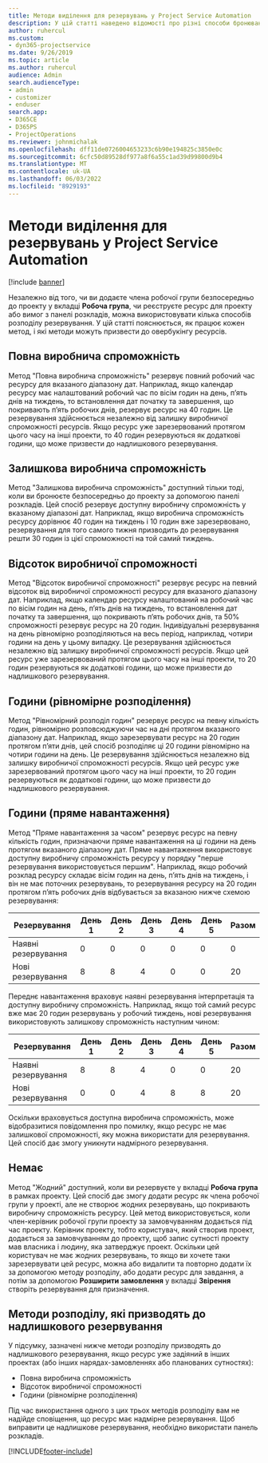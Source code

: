 ```yaml
---
title: Методи виділення для резервувань у Project Service Automation
description: У цій статті наведено відомості про різні способи бронювання виділень.
author: ruhercul
ms.custom:
- dyn365-projectservice
ms.date: 9/26/2019
ms.topic: article
ms.author: ruhercul
audience: Admin
search.audienceType:
- admin
- customizer
- enduser
search.app:
- D365CE
- D365PS
- ProjectOperations
ms.reviewer: johnmichalak
ms.openlocfilehash: dff11de0726004653233c6b90e194825c3850e0c
ms.sourcegitcommit: 6cfc50d89528df977a8f6a55c1ad39d99800d9b4
ms.translationtype: MT
ms.contentlocale: uk-UA
ms.lasthandoff: 06/03/2022
ms.locfileid: "8929193"
---
```

# <a name="booking-allocation-methods-in-project-service-automation"></a>Методи виділення для резервувань у Project Service Automation

[!include [banner](../includes/psa-now-project-operations.md)]

Незалежно від того, чи ви додаєте члена робочої групи безпосередньо до проекту у вкладці **Робоча група**, чи реєструєте ресурс для проекту або вимог з панелі розкладів, можна використовувати кілька способів розподілу резервування. У цій статті пояснюється, як працює кожен метод, і які методи можуть призвести до овербукінгу ресурсів.

## <a name="full-capacity"></a>Повна виробнича спроможність 
Метод "Повна виробнича спроможність" резервує повний робочий час ресурсу для вказаного діапазону дат. Наприклад, якщо календар ресурсу має налаштований робочий час по вісім годин на день, п’ять днів на тиждень, то встановлення дат початку та завершення, що покривають п’ять робочих днів, резервує ресурс на 40 годин. Це резервування здійснюється незалежно від залишку виробничої спроможності ресурсів. Якщо ресурс уже зарезервований протягом цього часу на інші проекти, то 40 годин резервуються як додаткові години, що може призвести до надлишкового резервування.

## <a name="remaining-capacity"></a>Залишкова виробнича спроможність
Метод "Залишкова виробнича спроможність" доступний тільки тоді, коли ви бронюєте безпосередньо до проекту за допомогою панелі розкладів. Цей спосіб резервує доступну виробничу спроможність у вказаному діапазоні дат. Наприклад, якщо виробнича спроможність ресурсу дорівнює 40 годин на тиждень і 10 годин вже зарезервовано, резервування для того самого тижня призводить до резервування решти 30 годин із цієї спроможності на той самий тиждень.

## <a name="percentage-capacity"></a>Відсоток виробничої спроможності
Метод "Відсоток виробничої спроможності" резервує ресурс на певний відсоток від виробничої спроможності ресурсу для вказаного діапазону дат. Наприклад, якщо календар ресурсу налаштований на робочий час по вісім годин на день, п’ять днів на тиждень, то встановлення дат початку та завершення, що покривають п’ять робочих днів, та 50% спроможності резервує ресурс на 20 годин. Індивідуальні резервування на день рівномірно розподіляються на весь період, наприклад, чотири години на день у цьому випадку. Це резервування здійснюється незалежно від залишку виробничої спроможності ресурсів. Якщо цей ресурс уже зарезервований протягом цього часу на інші проекти, то 20 годин резервуються як додаткові години, що може призвести до надлишкового резервування.

## <a name="evenly-distribute-hours"></a>Години (рівномірне розподілення)
Метод "Рівномірний розподіл годин" резервує ресурс на певну кількість годин, рівномірно розповсюджуючи час на дні протягом вказаного діапазону дат. Наприклад, якщо зарезервувати ресурс на 20 годин протягом п’яти днів, цей спосіб розподіляє ці 20 години рівномірно на чотири години на день. Це резервування здійснюється незалежно від залишку виробничої спроможності ресурсів. Якщо цей ресурс уже зарезервований протягом цього часу на інші проекти, то 20 годин резервуються як додаткові години, що може призвести до надлишкового резервування.

## <a name="front-load-hours"></a>Години (пряме навантаження)
Метод "Пряме навантаження за часом" резервує ресурс на певну кількість годин, призначаючи пряме навантаження на ці години на день протягом вказаного діапазону дат. Пряме навантаження використовує доступну виробничу спроможність ресурсу у порядку "перше резервування використовується першим". Наприклад, якщо робочий розклад ресурсу складає вісім годин на день, п’ять днів на тиждень, і він не має поточних резервувань, то резервування ресурсу на 20 годин протягом п’ять робочих днів відбувається за вказаною нижче схемою резервування: 

|         Резервування          |    День 1    |    День 2    |    День 3    |    День 4    |    День 5    |    Разом    |
|---------------------------|-------------|-------------|-------------|-------------|-------------|-------------|
|    Наявні резервування    |    0        |    0        |    0        |    0        |    0        |    0        |
|    Нові резервування          |    8        |    8        |    4        |    0        |    0        |    20       |

Переднє навантаження враховує наявні резервування інтерпретація та доступну виробничу спроможність. Наприклад, якщо той самий ресурс вже має 20 годин резервувань у робочий тиждень, нові резервування використовують залишкову спроможність наступним чином:

|   Резервування          | День 1 | День 2 | День 3 | День 4 | День 5 | Разом |
|---------------------|-------|-------|-------|-------|-------|-------|
| Наявні резервування | 8     | 8     | 4     | 0     | 0     | 20    |
| Нові резервування       | 0     | 0     | 4     | 8     | 8     | 20    |

Оскільки враховується доступна виробнича спроможність, може відобразитися повідомлення про помилку, якщо ресурс не має залишкової спроможності, яку можна використати для резервування. Цей спосіб дає змогу уникнути надмірного резервування.

## <a name="none"></a>Немає
Метод "Жодний" доступний, коли ви резервуєте у вкладці **Робоча група** в рамках проекту. Цей спосіб дає змогу додати ресурс як члена робочої групи у проекті, але не створює жодних резервувань, що покривають виробничу спроможність ресурсу. Цей метод використовується, коли член-керівник робочої групи проекту за замовчуванням додається під час проекту. Керівник проекту, тобто користувач, який створив проект, додається за замовчуванням до проекту, щоб запис сутності проекту мав власника і людину, яка затверджує проект. Оскільки цей користувач не має жодних резервувань, то якщо ви хочете таки зарезервувати цей ресурс, можна або видалити та повторно додати їх за допомогою методу розподілу, або додати ресурс для завдання, а потім за допомогою **Розширити замовлення** у вкладці **Звірення** створіть резервування для призначення.

## <a name="allocation-methods-that-lead-to-overbooking"></a>Методи розподілу, які призводять до надлишкового резервування
У підсумку, зазначені нижче методи розподілу призводять до надлишкового резервування, якщо ресурс уже задіяний в інших проектах (або інших нарядах-замовленнях або планованих сутностях):

- Повна виробнича спроможність
- Відсоток виробничої спроможності
- Години (рівномірне розподілення)

Під час використання одного з цих трьох методів розподілу вам не надійде сповіщення, що ресурс має надмірне резервування. Щоб виправити це надлишкове резервування, необхідно використати панель розкладів.


[!INCLUDE[footer-include](../includes/footer-banner.md)]
